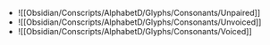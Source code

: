 - ![[Obsidian/Conscripts/AlphabetD/Glyphs/Consonants/Unpaired]]
- ![[Obsidian/Conscripts/AlphabetD/Glyphs/Consonants/Unvoiced]]
- ![[Obsidian/Conscripts/AlphabetD/Glyphs/Consonants/Voiced]]